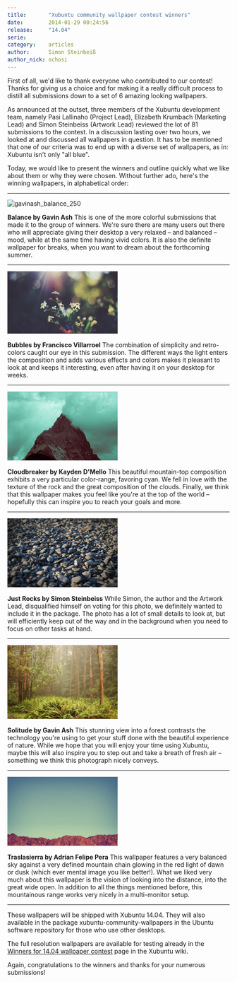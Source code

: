 ```yaml
---
title:       "Xubuntu community wallpaper contest winners"
date:        2014-01-29 00:24:56
release:     "14.04"
serie:       
category:    articles
author:      Simon Steinbeiß
author_nick: ochosi
---
```


First of all, we'd like to thank everyone who contributed to our contest! Thanks for giving us a choice and for making it a really difficult process to distill all submissions down to a set of 6 amazing looking wallpapers.

As announced at the outset, three members of the Xubuntu development team, namely Pasi Lallinaho (Project Lead), Elizabeth Krumbach (Marketing Lead) and Simon Steinbeiss (Artwork Lead) reviewed the lot of 81 submissions to the contest. In a discussion lasting over two hours, we looked at and discussed all wallpapers in question. It has to be mentioned that one of our criteria was to end up with a diverse set of wallpapers, as in: Xubuntu isn't only "all blue".

Today, we would like to present the winners and outline quickly what we like about them or why they were chosen. Without further ado, here's the winning wallpapers, in alphabetical order:

---

![gavinash_balance_250](/assets/articles/2014/gavinash_balance_250.jpg)

**Balance by Gavin Ash**
This is one of the more colorful submissions that made it to the group of winners. We're sure there are many users out there who will appreciate giving their desktop a very relaxed – and balanced – mood, while at the same time having vivid colors. It is also the definite wallpaper for breaks, when you want to dream about the forthcoming summer.

---

![fsvh_bubbles_250](/assets/articles/2014/fsvh_bubbles_250.jpg)

**Bubbles by Francisco Villarroel**
The combination of simplicity and retro-colors caught our eye in this submission. The different ways the light enters the composition and adds various effects and colors makes it pleasant to look at and keeps it interesting, even after having it on your desktop for weeks.

---

![kaydendmello_cloudbreaker_250](/assets/articles/2014/kaydendmello_cloudbreaker_250.jpg)

**Cloudbreaker by Kayden D'Mello**
This beautiful mountain-top composition exhibits a very particular color-range, favoring cyan. We fell in love with the texture of the rock and the great composition of the clouds. Finally, we think that this wallpaper makes you feel like you're at the top of the world – hopefully this can inspire you to reach your goals and more.

---

![simonsteinbeiss_justrocks_250](/assets/articles/2014/simonsteinbeiss_justrocks_250.jpg)

**Just Rocks by Simon Steinbeiss**
While Simon, the author and the Artwork Lead, disqualified himself on voting for this photo, we definitely wanted to include it in the package. The photo has a lot of small details to look at, but will efficiently keep out of the way and in the background when you need to focus on other tasks at hand.

---

![gavinash_solitude_250](/assets/articles/2014/gavinash_solitude_250.jpg)

**Solitude by Gavin Ash**
This stunning view into a forest contrasts the technology you're using to get your stuff done with the beautiful experience of nature. While we hope that you will enjoy your time using Xubuntu, maybe this will also inspire you to step out and take a breath of fresh air – something we think this photograph nicely conveys.

---

![adrianfelipepera_traslasierra_250](/assets/articles/2014/adrianfelipepera_traslasierra_250.jpg)

**Traslasierra by Adrian Felipe Pera**
This wallpaper features a very balanced sky against a very defined mountain chain glowing in the red light of dawn or dusk (which ever mental image you like better!). What we liked very much about this wallpaper is the vision of looking into the distance, into the great wide open. In addition to all the things mentioned before, this mountainous range works very nicely in a multi-monitor setup.

---

These wallpapers will be shipped with Xubuntu 14.04. They will also available in the package xubuntu-community-wallpapers in the Ubuntu software repository for those who use other desktops.

The full resolution wallpapers are available for testing already in the [Winners for 14.04 wallpaper contest](https://wiki.ubuntu.com/Xubuntu/Roadmap/Specifications/Trusty/CommunityWallpapers/Winners) page in the Xubuntu wiki.

Again, congratulations to the winners and thanks for your numerous submissions!
